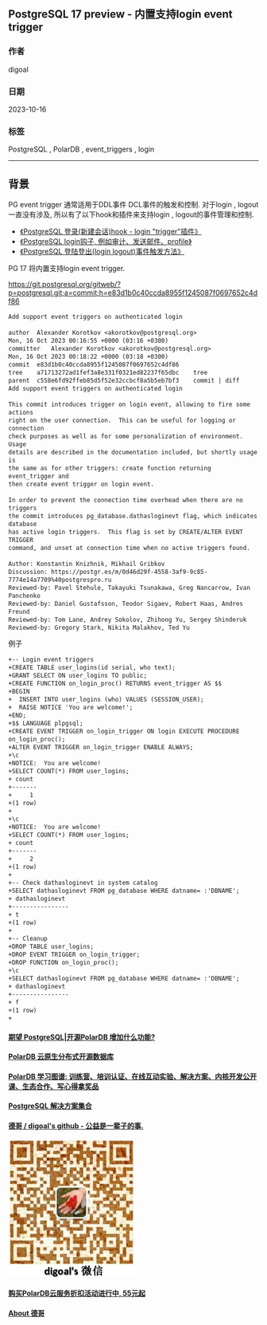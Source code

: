 ## PostgreSQL 17 preview - 内置支持login event trigger  
                  
### 作者                  
digoal                  
                  
### 日期                  
2023-10-16                 
                  
### 标签                  
PostgreSQL , PolarDB , event_triggers , login           
                  
----                  
                  
## 背景  
PG event trigger 通常适用于DDL事件 DCL事件的触发和控制. 对于login , logout一直没有涉及, 所以有了以下hook和插件来支持login , logout的事件管理和控制.  
- [《PostgreSQL 登录(新建会话)hook - login "trigger"插件》](../202007/20200727_02.md)    
- [《PostgreSQL login钩子, 例如审计、发送邮件、profile》](../202003/20200326_13.md)    
- [《PostgreSQL 登陆登出(login logout)事件触发方法》](../201806/20180612_02.md)    
  
PG 17 将内置支持login event trigger.  
  
https://git.postgresql.org/gitweb/?p=postgresql.git;a=commit;h=e83d1b0c40ccda8955f1245087f0697652c4df86  
  
```  
Add support event triggers on authenticated login  
  
author	Alexander Korotkov <akorotkov@postgresql.org>	  
Mon, 16 Oct 2023 00:16:55 +0000 (03:16 +0300)  
committer	Alexander Korotkov <akorotkov@postgresql.org>	  
Mon, 16 Oct 2023 00:18:22 +0000 (03:18 +0300)  
commit	e83d1b0c40ccda8955f1245087f0697652c4df86  
tree	a71713272ad1fef3a8e331f0321ed82237f65dbc	tree  
parent	c558e6fd92ffeb85d5f52e32ccbcf8a5b5eb7bf3	commit | diff  
Add support event triggers on authenticated login  
  
This commit introduces trigger on login event, allowing to fire some actions  
right on the user connection.  This can be useful for logging or connection  
check purposes as well as for some personalization of environment.  Usage  
details are described in the documentation included, but shortly usage is  
the same as for other triggers: create function returning event_trigger and  
then create event trigger on login event.  
  
In order to prevent the connection time overhead when there are no triggers  
the commit introduces pg_database.dathasloginevt flag, which indicates database  
has active login triggers.  This flag is set by CREATE/ALTER EVENT TRIGGER  
command, and unset at connection time when no active triggers found.  
  
Author: Konstantin Knizhnik, Mikhail Gribkov  
Discussion: https://postgr.es/m/0d46d29f-4558-3af9-9c85-7774e14a7709%40postgrespro.ru  
Reviewed-by: Pavel Stehule, Takayuki Tsunakawa, Greg Nancarrow, Ivan Panchenko  
Reviewed-by: Daniel Gustafsson, Teodor Sigaev, Robert Haas, Andres Freund  
Reviewed-by: Tom Lane, Andrey Sokolov, Zhihong Yu, Sergey Shinderuk  
Reviewed-by: Gregory Stark, Nikita Malakhov, Ted Yu  
```  
  
例子  
  
```  
+-- Login event triggers  
+CREATE TABLE user_logins(id serial, who text);  
+GRANT SELECT ON user_logins TO public;  
+CREATE FUNCTION on_login_proc() RETURNS event_trigger AS $$  
+BEGIN  
+  INSERT INTO user_logins (who) VALUES (SESSION_USER);  
+  RAISE NOTICE 'You are welcome!';  
+END;  
+$$ LANGUAGE plpgsql;  
+CREATE EVENT TRIGGER on_login_trigger ON login EXECUTE PROCEDURE on_login_proc();  
+ALTER EVENT TRIGGER on_login_trigger ENABLE ALWAYS;  
+\c  
+NOTICE:  You are welcome!  
+SELECT COUNT(*) FROM user_logins;  
+ count   
+-------  
+     1  
+(1 row)  
+  
+\c  
+NOTICE:  You are welcome!  
+SELECT COUNT(*) FROM user_logins;  
+ count   
+-------  
+     2  
+(1 row)  
+  
+-- Check dathasloginevt in system catalog  
+SELECT dathasloginevt FROM pg_database WHERE datname= :'DBNAME';  
+ dathasloginevt   
+----------------  
+ t  
+(1 row)  
+  
+-- Cleanup  
+DROP TABLE user_logins;  
+DROP EVENT TRIGGER on_login_trigger;  
+DROP FUNCTION on_login_proc();  
+\c  
+SELECT dathasloginevt FROM pg_database WHERE datname= :'DBNAME';  
+ dathasloginevt   
+----------------  
+ f  
+(1 row)  
+  
```
  
  
#### [期望 PostgreSQL|开源PolarDB 增加什么功能?](https://github.com/digoal/blog/issues/76 "269ac3d1c492e938c0191101c7238216")
  
  
#### [PolarDB 云原生分布式开源数据库](https://github.com/ApsaraDB "57258f76c37864c6e6d23383d05714ea")
  
  
#### [PolarDB 学习图谱: 训练营、培训认证、在线互动实验、解决方案、内核开发公开课、生态合作、写心得拿奖品](https://www.aliyun.com/database/openpolardb/activity "8642f60e04ed0c814bf9cb9677976bd4")
  
  
#### [PostgreSQL 解决方案集合](../201706/20170601_02.md "40cff096e9ed7122c512b35d8561d9c8")
  
  
#### [德哥 / digoal's github - 公益是一辈子的事.](https://github.com/digoal/blog/blob/master/README.md "22709685feb7cab07d30f30387f0a9ae")
  
  
![digoal's wechat](../pic/digoal_weixin.jpg "f7ad92eeba24523fd47a6e1a0e691b59")
  
  
#### [购买PolarDB云服务折扣活动进行中, 55元起](https://www.aliyun.com/activity/new/polardb-yunparter?userCode=bsb3t4al "e0495c413bedacabb75ff1e880be465a")
  
  
#### [About 德哥](https://github.com/digoal/blog/blob/master/me/readme.md "a37735981e7704886ffd590565582dd0")
  

